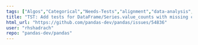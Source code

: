 ```yaml
---
tags: ["Algos","Categorical","Needs-Tests","alignment","data-analysis","data-science","flexible","pandas","python"]
title: "TST: Add tests for DataFrame/Series.value_counts with missing categories"
html_url: "https://github.com/pandas-dev/pandas/issues/54836"
user: "rhshadrach"
repo: "pandas-dev/pandas"
---
```


